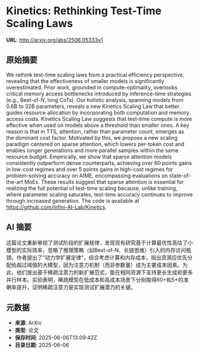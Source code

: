 # Kinetics: Rethinking Test-Time Scaling Laws

**URL**: http://arxiv.org/abs/2506.05333v1

## 原始摘要

We rethink test-time scaling laws from a practical efficiency perspective,
revealing that the effectiveness of smaller models is significantly
overestimated. Prior work, grounded in compute-optimality, overlooks critical
memory access bottlenecks introduced by inference-time strategies (e.g.,
Best-of-$N$, long CoTs). Our holistic analysis, spanning models from 0.6B to
32B parameters, reveals a new Kinetics Scaling Law that better guides resource
allocation by incorporating both computation and memory access costs. Kinetics
Scaling Law suggests that test-time compute is more effective when used on
models above a threshold than smaller ones. A key reason is that in TTS,
attention, rather than parameter count, emerges as the dominant cost factor.
Motivated by this, we propose a new scaling paradigm centered on sparse
attention, which lowers per-token cost and enables longer generations and more
parallel samples within the same resource budget. Empirically, we show that
sparse attention models consistently outperform dense counterparts, achieving
over 60 points gains in low-cost regimes and over 5 points gains in high-cost
regimes for problem-solving accuracy on AIME, encompassing evaluations on
state-of-the-art MoEs. These results suggest that sparse attention is essential
for realizing the full potential of test-time scaling because, unlike training,
where parameter scaling saturates, test-time accuracy continues to improve
through increased generation. The code is available at
https://github.com/Infini-AI-Lab/Kinetics.


## AI 摘要

这篇论文重新审视了测试阶段的扩展规律，发现现有研究基于计算最优性高估了小模型的实际效率，忽略了推理策略（如Best-of-N、长链思维）引入的内存访问瓶颈。作者提出了"动力学扩展定律"，综合考虑计算和内存成本，指出资源应优先分配给超过阈值的大模型，因为注意力机制（而非参数量）成为主要成本因素。为此，他们提出基于稀疏注意力的新扩展范式，能在相同资源下支持更长生成和更多并行样本。实验表明，稀疏模型在低成本和高成本场景下分别取得60+和5+的准确率提升，证明稀疏注意力是实现测试扩展潜力的关键。

## 元数据

- **来源**: ArXiv
- **类型**: 论文
- **保存时间**: 2025-06-06T13:09:42Z
- **目录日期**: 2025-06-06
